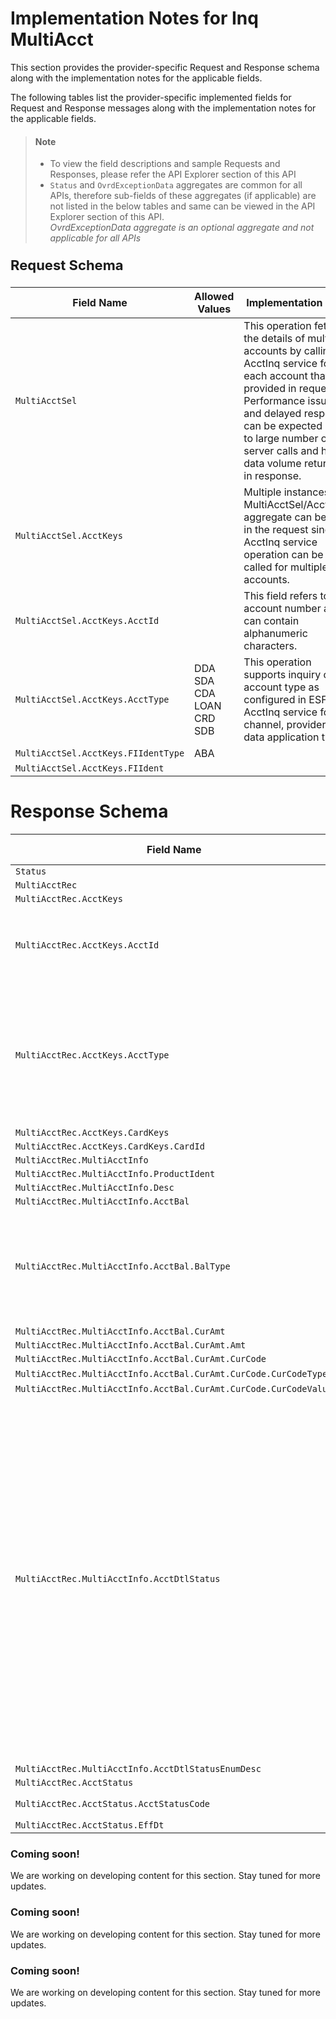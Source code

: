 # Implementation Notes for Inq MultiAcct
This section provides the provider-specific Request and Response schema along with the implementation notes for the applicable fields.
<!-- 
type: tab 
titles: Premier, Precision, Signature, DNA, 
-->


The following tables list the provider-specific implemented fields for Request and Response messages along with the implementation notes for the applicable fields. 


<!-- theme: info -->
> #### Note
> 
> - To view the field descriptions and sample Requests and Responses, please refer the API Explorer section of this API
> - `Status` and `OvrdExceptionData` aggregates are common for all APIs, therefore sub-fields of these aggregates (if applicable) are not listed in the below tables and same can be viewed in the API Explorer section of this API.<br>*OvrdExceptionData aggregate is an optional aggregate and not applicable for all APIs*


<p style="font-size: 22px; font-weight: bold;"> Request Schema </p>


|Field Name|Allowed Values|Implementation Note|
|----|----|----|
|`MultiAcctSel`||This operation fetches the details of multiple accounts by calling AcctInq service for each account that is provided in request.<br>Performance issues and delayed response can be expected due to large number of server calls and higher data volume returned in response.|
|`MultiAcctSel.AcctKeys`||Multiple instances of MultiAcctSel/AcctKeys aggregate can be sent in the request since AcctInq service operation can be called for multiple accounts.|
|`MultiAcctSel.AcctKeys.AcctId`||This field refers to the account number and can contain alphanumeric characters.|
|`MultiAcctSel.AcctKeys.AcctType`|DDA<br>SDA<br>CDA<br>LOAN<br>CRD<br>SDB|This operation supports inquiry of an account type as configured in ESF for AcctInq service for channel, provider and data application type.|
|`MultiAcctSel.AcctKeys.FIIdentType`|ABA|  |
|`MultiAcctSel.AcctKeys.FIIdent`||  |
# Response Schema
|Field Name|Allowed Values|Implementation Note|
|----|----|----|
|`Status`|||
|`MultiAcctRec`|||
|`MultiAcctRec.AcctKeys`|||
|`MultiAcctRec.AcctKeys.AcctId`||This field refers to the account number and can contain alphanumeric characters.|
|`MultiAcctRec.AcctKeys.AcctType`|DDA<br>SDA<br>CDA<br>LOAN<br>SDB<br>CRD|This operation supports inquiry of an account type as configured in ESF for AcctInq service for channel, provider and data application type.|
|`MultiAcctRec.AcctKeys.CardKeys`|||
|`MultiAcctRec.AcctKeys.CardKeys.CardId`|||
|`MultiAcctRec.MultiAcctInfo`|||
|`MultiAcctRec.MultiAcctInfo.ProductIdent`|||
|`MultiAcctRec.MultiAcctInfo.Desc`|||
|`MultiAcctRec.MultiAcctInfo.AcctBal`|||
|`MultiAcctRec.MultiAcctInfo.AcctBal.BalType`|See BalType Tab|Balance type returned in response for an account is dependent on the AcctType (DDA, SDA, CDA LOAN, CRD or SDB).|
|`MultiAcctRec.MultiAcctInfo.AcctBal.CurAmt`|||
|`MultiAcctRec.MultiAcctInfo.AcctBal.CurAmt.Amt`|||
|`MultiAcctRec.MultiAcctInfo.AcctBal.CurAmt.CurCode`|||
|`MultiAcctRec.MultiAcctInfo.AcctBal.CurAmt.CurCode.CurCodeType`|ISO4217-Alpha||
|`MultiAcctRec.MultiAcctInfo.AcctBal.CurAmt.CurCode.CurCodeValue`|||
|`MultiAcctRec.MultiAcctInfo.AcctDtlStatus`|DDA/SDA:<br>Active<br>Inactive<br>Dormant<br>ChargedOff<br>ClientControlled<br>Closed<br><br>CDA: Client-Defined values<br><br>LOAN:<br>Active<br>Bankrupcty<br>Foreclosure<br>EarlyCollection<br>Closed<br><br>CRD:<br>Active<br>ActiveNoRenew<br>NoWithdrawal<br>HotCard<br>Closed<br><br>SDB:<br>Active<br>Closed<br>PendingClosed||
|`MultiAcctRec.MultiAcctInfo.AcctDtlStatusEnumDesc`|||
|`MultiAcctRec.AcctStatus`|||
|`MultiAcctRec.AcctStatus.AcctStatusCode`|Valid<br>Invalid||
|`MultiAcctRec.AcctStatus.EffDt`|||
<!-- type: tab -->


### Coming soon!
We are working on developing content for this section. Stay tuned for more updates. 


<!-- type: tab -->


### Coming soon!
We are working on developing content for this section. Stay tuned for more updates. 


<!-- type: tab -->


### Coming soon!
We are working on developing content for this section. Stay tuned for more updates. 


<!-- type: tab-end -->
